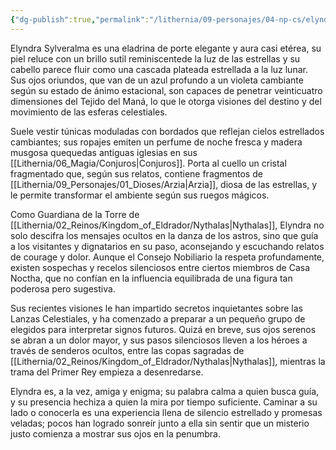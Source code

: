 ```yaml
---
{"dg-publish":true,"permalink":"/lithernia/09-personajes/04-np-cs/elyndra-sylveralma/","title":"Elyndra Sylveralma","tags":["lithernia","personaje","Eladrin","guardiana"]}
---
```


Elyndra Sylveralma es una eladrina de porte elegante y aura casi etérea, su piel reluce con un brillo sutil reminiscentede la luz de las estrellas y su cabello parece fluir como una cascada plateada estrellada a la luz lunar. Sus ojos oriundos, que van de un azul profundo a un violeta cambiante según su estado de ánimo estacional, son capaces de penetrar veinticuatro dimensiones del Tejido del Maná, lo que le otorga visiones del destino y del movimiento de las esferas celestiales.

Suele vestir túnicas moduladas con bordados que reflejan cielos estrellados cambiantes; sus ropajes emiten un perfume de noche fresca y madera musgosa quequedas antiguas iglesias en sus [[Lithernia/06_Magia/Conjuros\|Conjuros]]. Porta al cuello un cristal fragmentado que, según sus relatos, contiene fragmentos de [[Lithernia/09_Personajes/01_Dioses/Arzia\|Arzia]], diosa de las estrellas, y le permite transformar el ambiente según sus ruegos mágicos.

Como Guardiana de la Torre de [[Lithernia/02_Reinos/Kingdom_of_Eldrador/Nythalas\|Nythalas]], Elyndra no solo descifra los mensajes ocultos en la danza de los astros, sino que guía a los visitantes y dignatarios en su paso, aconsejando y escuchando relatos de courage y dolor. Aunque el Consejo Nobiliario la respeta profundamente, existen sospechas y recelos silenciosos entre ciertos miembros de Casa Noctha, que no confían en la influencia equilibrada de una figura tan poderosa pero sugestiva.

Sus recientes visiones le han impartido secretos inquietantes sobre las Lanzas Celestiales, y ha comenzado a preparar a un pequeño grupo de elegidos para interpretar signos futuros. Quizá en breve, sus ojos serenos se abran a un dolor mayor, y sus pasos silenciosos lleven a los héroes a través de senderos ocultos, entre las copas sagradas de [[Lithernia/02_Reinos/Kingdom_of_Eldrador/Nythalas\|Nythalas]], mientras la trama del Primer Rey empieza a desenredarse.

Elyndra es, a la vez, amiga y enigma; su palabra calma a quien busca guía, y su presencia hechiza a quien la mira por tiempo suficiente. Caminar a su lado o conocerla es una experiencia llena de silencio estrellado y promesas veladas; pocos han logrado sonreír junto a ella sin sentir que un misterio justo comienza a mostrar sus ojos en la penumbra.